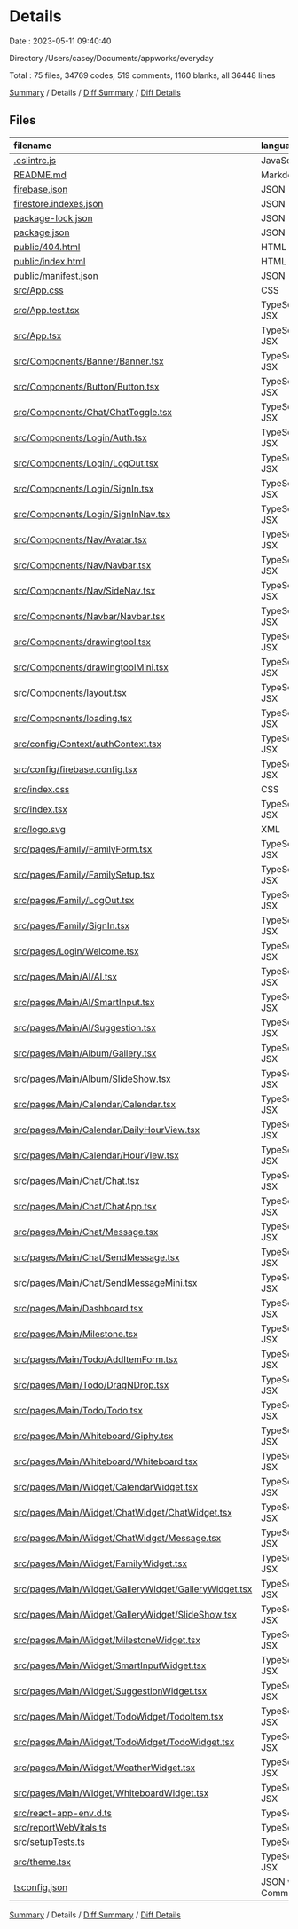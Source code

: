 # Details

Date : 2023-05-11 09:40:40

Directory /Users/casey/Documents/appworks/everyday

Total : 75 files,  34769 codes, 519 comments, 1160 blanks, all 36448 lines

[Summary](results.md) / Details / [Diff Summary](diff.md) / [Diff Details](diff-details.md)

## Files
| filename | language | code | comment | blank | total |
| :--- | :--- | ---: | ---: | ---: | ---: |
| [.eslintrc.js](/.eslintrc.js) | JavaScript | 24 | 0 | 1 | 25 |
| [README.md](/README.md) | Markdown | 26 | 0 | 21 | 47 |
| [firebase.json](/firebase.json) | JSON | 8 | 9 | 0 | 17 |
| [firestore.indexes.json](/firestore.indexes.json) | JSON | 4 | 0 | 1 | 5 |
| [package-lock.json](/package-lock.json) | JSON | 21,463 | 0 | 1 | 21,464 |
| [package.json](/package.json) | JSON | 101 | 0 | 1 | 102 |
| [public/404.html](/public/404.html) | HTML | 32 | 0 | 2 | 34 |
| [public/index.html](/public/index.html) | HTML | 37 | 0 | 2 | 39 |
| [public/manifest.json](/public/manifest.json) | JSON | 25 | 0 | 1 | 26 |
| [src/App.css](/src/App.css) | CSS | 33 | 0 | 6 | 39 |
| [src/App.test.tsx](/src/App.test.tsx) | TypeScript JSX | 8 | 0 | 2 | 10 |
| [src/App.tsx](/src/App.tsx) | TypeScript JSX | 27 | 0 | 4 | 31 |
| [src/Components/Banner/Banner.tsx](/src/Components/Banner/Banner.tsx) | TypeScript JSX | 35 | 0 | 5 | 40 |
| [src/Components/Button/Button.tsx](/src/Components/Button/Button.tsx) | TypeScript JSX | 209 | 0 | 12 | 221 |
| [src/Components/Chat/ChatToggle.tsx](/src/Components/Chat/ChatToggle.tsx) | TypeScript JSX | 101 | 0 | 8 | 109 |
| [src/Components/Login/Auth.tsx](/src/Components/Login/Auth.tsx) | TypeScript JSX | 121 | 0 | 15 | 136 |
| [src/Components/Login/LogOut.tsx](/src/Components/Login/LogOut.tsx) | TypeScript JSX | 29 | 0 | 4 | 33 |
| [src/Components/Login/SignIn.tsx](/src/Components/Login/SignIn.tsx) | TypeScript JSX | 40 | 0 | 4 | 44 |
| [src/Components/Login/SignInNav.tsx](/src/Components/Login/SignInNav.tsx) | TypeScript JSX | 40 | 0 | 4 | 44 |
| [src/Components/Nav/Avatar.tsx](/src/Components/Nav/Avatar.tsx) | TypeScript JSX | 22 | 0 | 3 | 25 |
| [src/Components/Nav/Navbar.tsx](/src/Components/Nav/Navbar.tsx) | TypeScript JSX | 210 | 1 | 17 | 228 |
| [src/Components/Nav/SideNav.tsx](/src/Components/Nav/SideNav.tsx) | TypeScript JSX | 190 | 0 | 14 | 204 |
| [src/Components/Navbar/Navbar.tsx](/src/Components/Navbar/Navbar.tsx) | TypeScript JSX | 40 | 0 | 6 | 46 |
| [src/Components/drawingtool.tsx](/src/Components/drawingtool.tsx) | TypeScript JSX | 341 | 0 | 35 | 376 |
| [src/Components/drawingtoolMini.tsx](/src/Components/drawingtoolMini.tsx) | TypeScript JSX | 184 | 0 | 17 | 201 |
| [src/Components/layout.tsx](/src/Components/layout.tsx) | TypeScript JSX | 25 | 0 | 4 | 29 |
| [src/Components/loading.tsx](/src/Components/loading.tsx) | TypeScript JSX | 63 | 0 | 10 | 73 |
| [src/config/Context/authContext.tsx](/src/config/Context/authContext.tsx) | TypeScript JSX | 111 | 0 | 11 | 122 |
| [src/config/firebase.config.tsx](/src/config/firebase.config.tsx) | TypeScript JSX | 18 | 0 | 1 | 19 |
| [src/index.css](/src/index.css) | CSS | 29 | 0 | 7 | 36 |
| [src/index.tsx](/src/index.tsx) | TypeScript JSX | 42 | 0 | 2 | 44 |
| [src/logo.svg](/src/logo.svg) | XML | 1 | 0 | 0 | 1 |
| [src/pages/Family/FamilyForm.tsx](/src/pages/Family/FamilyForm.tsx) | TypeScript JSX | 1,116 | 28 | 53 | 1,197 |
| [src/pages/Family/FamilySetup.tsx](/src/pages/Family/FamilySetup.tsx) | TypeScript JSX | 5 | 0 | 3 | 8 |
| [src/pages/Family/LogOut.tsx](/src/pages/Family/LogOut.tsx) | TypeScript JSX | 15 | 0 | 5 | 20 |
| [src/pages/Family/SignIn.tsx](/src/pages/Family/SignIn.tsx) | TypeScript JSX | 18 | 0 | 5 | 23 |
| [src/pages/Login/Welcome.tsx](/src/pages/Login/Welcome.tsx) | TypeScript JSX | 248 | 0 | 19 | 267 |
| [src/pages/Main/AI/AI.tsx](/src/pages/Main/AI/AI.tsx) | TypeScript JSX | 73 | 0 | 5 | 78 |
| [src/pages/Main/AI/SmartInput.tsx](/src/pages/Main/AI/SmartInput.tsx) | TypeScript JSX | 498 | 0 | 43 | 541 |
| [src/pages/Main/AI/Suggestion.tsx](/src/pages/Main/AI/Suggestion.tsx) | TypeScript JSX | 363 | 0 | 37 | 400 |
| [src/pages/Main/Album/Gallery.tsx](/src/pages/Main/Album/Gallery.tsx) | TypeScript JSX | 772 | 0 | 52 | 824 |
| [src/pages/Main/Album/SlideShow.tsx](/src/pages/Main/Album/SlideShow.tsx) | TypeScript JSX | 144 | 0 | 16 | 160 |
| [src/pages/Main/Calendar/Calendar.tsx](/src/pages/Main/Calendar/Calendar.tsx) | TypeScript JSX | 1,551 | 0 | 92 | 1,643 |
| [src/pages/Main/Calendar/DailyHourView.tsx](/src/pages/Main/Calendar/DailyHourView.tsx) | TypeScript JSX | 218 | 0 | 33 | 251 |
| [src/pages/Main/Calendar/HourView.tsx](/src/pages/Main/Calendar/HourView.tsx) | TypeScript JSX | 208 | 0 | 38 | 246 |
| [src/pages/Main/Chat/Chat.tsx](/src/pages/Main/Chat/Chat.tsx) | TypeScript JSX | 133 | 0 | 14 | 147 |
| [src/pages/Main/Chat/ChatApp.tsx](/src/pages/Main/Chat/ChatApp.tsx) | TypeScript JSX | 38 | 0 | 4 | 42 |
| [src/pages/Main/Chat/Message.tsx](/src/pages/Main/Chat/Message.tsx) | TypeScript JSX | 142 | 0 | 16 | 158 |
| [src/pages/Main/Chat/SendMessage.tsx](/src/pages/Main/Chat/SendMessage.tsx) | TypeScript JSX | 115 | 0 | 9 | 124 |
| [src/pages/Main/Chat/SendMessageMini.tsx](/src/pages/Main/Chat/SendMessageMini.tsx) | TypeScript JSX | 144 | 0 | 11 | 155 |
| [src/pages/Main/Dashboard.tsx](/src/pages/Main/Dashboard.tsx) | TypeScript JSX | 382 | 0 | 25 | 407 |
| [src/pages/Main/Milestone.tsx](/src/pages/Main/Milestone.tsx) | TypeScript JSX | 447 | 465 | 30 | 942 |
| [src/pages/Main/Todo/AddItemForm.tsx](/src/pages/Main/Todo/AddItemForm.tsx) | TypeScript JSX | 159 | 0 | 20 | 179 |
| [src/pages/Main/Todo/DragNDrop.tsx](/src/pages/Main/Todo/DragNDrop.tsx) | TypeScript JSX | 806 | 9 | 61 | 876 |
| [src/pages/Main/Todo/Todo.tsx](/src/pages/Main/Todo/Todo.tsx) | TypeScript JSX | 286 | 0 | 30 | 316 |
| [src/pages/Main/Whiteboard/Giphy.tsx](/src/pages/Main/Whiteboard/Giphy.tsx) | TypeScript JSX | 50 | 0 | 9 | 59 |
| [src/pages/Main/Whiteboard/Whiteboard.tsx](/src/pages/Main/Whiteboard/Whiteboard.tsx) | TypeScript JSX | 577 | 0 | 43 | 620 |
| [src/pages/Main/Widget/CalendarWidget.tsx](/src/pages/Main/Widget/CalendarWidget.tsx) | TypeScript JSX | 474 | 0 | 36 | 510 |
| [src/pages/Main/Widget/ChatWidget/ChatWidget.tsx](/src/pages/Main/Widget/ChatWidget/ChatWidget.tsx) | TypeScript JSX | 104 | 0 | 15 | 119 |
| [src/pages/Main/Widget/ChatWidget/Message.tsx](/src/pages/Main/Widget/ChatWidget/Message.tsx) | TypeScript JSX | 144 | 0 | 19 | 163 |
| [src/pages/Main/Widget/FamilyWidget.tsx](/src/pages/Main/Widget/FamilyWidget.tsx) | TypeScript JSX | 232 | 0 | 21 | 253 |
| [src/pages/Main/Widget/GalleryWidget/GalleryWidget.tsx](/src/pages/Main/Widget/GalleryWidget/GalleryWidget.tsx) | TypeScript JSX | 204 | 2 | 28 | 234 |
| [src/pages/Main/Widget/GalleryWidget/SlideShow.tsx](/src/pages/Main/Widget/GalleryWidget/SlideShow.tsx) | TypeScript JSX | 63 | 0 | 9 | 72 |
| [src/pages/Main/Widget/MilestoneWidget.tsx](/src/pages/Main/Widget/MilestoneWidget.tsx) | TypeScript JSX | 254 | 0 | 21 | 275 |
| [src/pages/Main/Widget/SmartInputWidget.tsx](/src/pages/Main/Widget/SmartInputWidget.tsx) | TypeScript JSX | 311 | 0 | 28 | 339 |
| [src/pages/Main/Widget/SuggestionWidget.tsx](/src/pages/Main/Widget/SuggestionWidget.tsx) | TypeScript JSX | 161 | 0 | 17 | 178 |
| [src/pages/Main/Widget/TodoWidget/TodoItem.tsx](/src/pages/Main/Widget/TodoWidget/TodoItem.tsx) | TypeScript JSX | 149 | 0 | 23 | 172 |
| [src/pages/Main/Widget/TodoWidget/TodoWidget.tsx](/src/pages/Main/Widget/TodoWidget/TodoWidget.tsx) | TypeScript JSX | 196 | 0 | 15 | 211 |
| [src/pages/Main/Widget/WeatherWidget.tsx](/src/pages/Main/Widget/WeatherWidget.tsx) | TypeScript JSX | 72 | 0 | 10 | 82 |
| [src/pages/Main/Widget/WhiteboardWidget.tsx](/src/pages/Main/Widget/WhiteboardWidget.tsx) | TypeScript JSX | 184 | 0 | 15 | 199 |
| [src/react-app-env.d.ts](/src/react-app-env.d.ts) | TypeScript | 0 | 1 | 1 | 2 |
| [src/reportWebVitals.ts](/src/reportWebVitals.ts) | TypeScript | 13 | 0 | 3 | 16 |
| [src/setupTests.ts](/src/setupTests.ts) | TypeScript | 1 | 4 | 1 | 6 |
| [src/theme.tsx](/src/theme.tsx) | TypeScript JSX | 34 | 0 | 3 | 37 |
| [tsconfig.json](/tsconfig.json) | JSON with Comments | 26 | 0 | 1 | 27 |

[Summary](results.md) / Details / [Diff Summary](diff.md) / [Diff Details](diff-details.md)